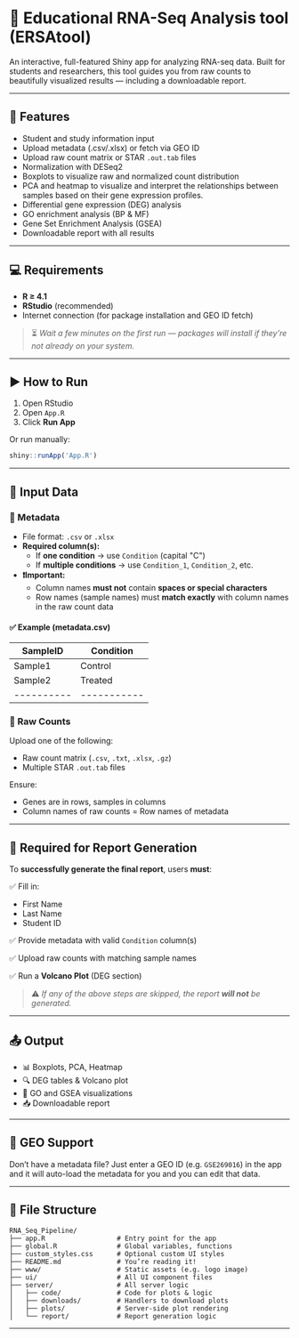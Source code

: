 # 🧬 Educational RNA-Seq Analysis tool (ERSAtool)

An interactive, full-featured Shiny app for analyzing RNA-seq data. Built for students and researchers, this tool guides you from raw counts to beautifully visualized results — including a downloadable report.

---

## 📌 Features

- Student and study information input
- Upload metadata (.csv/.xlsx) or fetch via GEO ID
- Upload raw count matrix or STAR `.out.tab` files
- Normalization with DESeq2
- Boxplots to visualize raw and normalized count distribution
- PCA and heatmap to visualize and interpret the relationships between samples based on their gene expression profiles.
- Differential gene expression (DEG) analysis
- GO enrichment analysis (BP & MF)
- Gene Set Enrichment Analysis (GSEA)
- Downloadable report with all results

---

## 💻 Requirements

- **R ≥ 4.1**
- **RStudio** (recommended)
- Internet connection (for package installation and GEO ID fetch)

> ⏳ *Wait a few minutes on the first run — packages will install if they’re not already on your system.*

---

## ▶️ How to Run

1. Open RStudio  
2. Open `App.R`  
3. Click **Run App**

Or run manually:

```r
shiny::runApp('App.R')
```

---

## 📁 Input Data

### 🧾 Metadata

- File format: `.csv` or `.xlsx`
- **Required column(s):**
  - If **one condition** → use `Condition` (capital "C")
  - If **multiple conditions** → use `Condition_1`, `Condition_2`, etc.
- **❗Important:**
  - Column names **must not** contain **spaces or special characters**
  - Row names (sample names) must **match exactly** with column names in the raw count data

#### ✅ Example (metadata.csv)

| SampleID | Condition |
|----------|-----------|
| Sample1  | Control   |
| Sample2  | Treated   |
|----------|-----------|

### 🔬 Raw Counts

Upload one of the following:
- Raw count matrix (`.csv`, `.txt`, `.xlsx`, `.gz`)
- Multiple STAR `.out.tab` files

Ensure:
- Genes are in rows, samples in columns
- Column names of raw counts = Row names of metadata

---

## 📝 Required for Report Generation

To **successfully generate the final report**, users **must**:

✅ Fill in:
- First Name  
- Last Name  
- Student ID

✅ Provide metadata with valid `Condition` column(s)

✅ Upload raw counts with matching sample names

✅ Run a **Volcano Plot** (DEG section)

> ⚠️ *If any of the above steps are skipped, the report **will not** be generated.*

---

## 📤 Output

- 📊 Boxplots, PCA, Heatmap
- 🔍 DEG tables & Volcano plot
- 🧬 GO and GSEA visualizations
- 📥 Downloadable report

---

## 🧪 GEO Support

Don’t have a metadata file? Just enter a GEO ID (e.g. `GSE269016`) in the app and it will auto-load the metadata for you and you can edit that data.

---

## 📂 File Structure

```
RNA_Seq_Pipeline/
├── app.R                  # Entry point for the app
├── global.R               # Global variables, functions
├── custom_styles.css      # Optional custom UI styles
├── README.md              # You’re reading it!
├── www/                   # Static assets (e.g. logo image)
├── ui/                    # All UI component files
├── server/                # All server logic
│   ├── code/              # Code for plots & logic
│   ├── downloads/         # Handlers to download plots
│   ├── plots/             # Server-side plot rendering
│   └── report/            # Report generation logic
```

---
